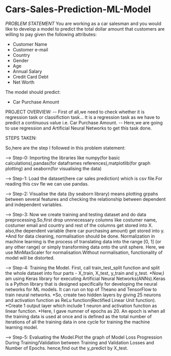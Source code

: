 # Cars-Sales-Prediction-ML-Model

*PROBLEM STATEMENT*
You are working as a car salesman and you would like to develop a model to predict the total dollar amount that customers are willing to pay given the following attributes: 
- Customer Name
- Customer e-mail
- Country
- Gender
- Age
- Annual Salary 
- Credit Card Debt 
- Net Worth 

The model should predict: 
- Car Purchase Amount


PROJECT OVERVIEW:
-- First of all,we need to check whether it is regression task or classifiction task...
    It is a regression task as we have to predict a continuous value i.e. Car Purchase Amount.
-- Here,we are going to use regression and Artificial Neural Networks to get this task done.

STEPS TAKEN:

So,here are the step I followed in this problem statement:

--> Step-0: Importing the libraries like numpy(for basic calculations),pandas(for dataframes references),matplotlib(for graph plotting) and seaborn(for visualising the data)

--> Step-1: Load the dataset(here car sales prediction) which is csv file.For reading this csv fle we can use pandas.

--> Step-2: Visualise the data (by seaborn library) means plotting grpahs between several features and checking the relationship between dependent and independent variables.

--> Step-3: Now we create training and testing dataset and do data preprocessing.So,first drop unnnecessary columns like costumer name, costumer email and country and rest of the columns get stored into X. also,the dependent variable (here car purchasing amount) get stored into y.
*And for data cleaning, normalisation should be done. Normalization in machine learning is the process of translating data into the range [0, 1] (or any other       range) or simply transforming data onto the unit sphere. Here, we use MinMaxScaler for normalisation.Without normalisation, functionality of model will be          distorted.

--> Step-4: Training the Model. First, call train_test_split function and split the whole dataset into four parts - X_train, X_test, y_train and y_test.
*Now,I am using Keras library for executing Artificial Neural Networks(ANNs).Keras is a Python library that is designed specifically for developing the neural       networks for ML models. It can run on top of Theano and TensorFlow to train neural networks. 
*So, create two hidden layers by giving 25 neurons and activation function as ReLu function(Rectified Linear Unit function).
*Create 1 output layer which include 1 neuron and activation function as linear function.
*Here, I gave numner of epochs as 20. An epoch is when all the training data is used at once and is defined as the total number of iterations of all the training    data in one cycle for training the machine learning model. 

--> Step-5: Evaluating the Model.Plot the graph of Model Loss Progression During Training/Validation between Training and Validation Losses and Number of Epochs.
hence,find out the y_predict by X_test.
